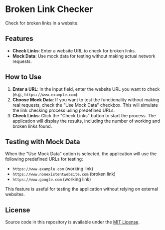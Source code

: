 # Broken Link Checker

Check for broken links in a website.

## Features

- **Check Links**: Enter a website URL to check for broken links.
- **Mock Data**: Use mock data for testing without making actual network requests.

## How to Use

1. **Enter a URL**: In the input field, enter the website URL you want to check (e.g., `https://www.example.com`).
2. **Choose Mock Data**: If you want to test the functionality without making real requests, check the "Use Mock Data" checkbox. This will simulate the link checking process using predefined URLs.
3. **Check Links**: Click the "Check Links" button to start the process. The application will display the results, including the number of working and broken links found.

## Testing with Mock Data

When the "Use Mock Data" option is selected, the application will use the following predefined URLs for testing:

- `https://www.example.com` (working link)
- `https://www.nonexistentwebsite.com` (broken link)
- `https://www.google.com` (working link)

This feature is useful for testing the application without relying on external websites.

## License

Source code in this repository is available under the [MIT License](./LICENSE).
